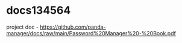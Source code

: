 # docs134564

project doc - https://github.com/panda-manager/docs/raw/main/Password%20Manager%20-%20Book.pdf
